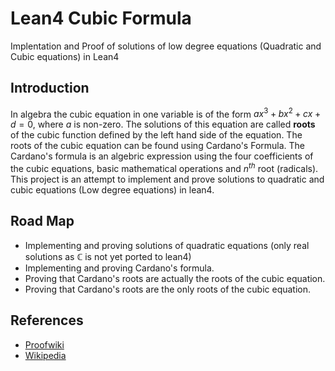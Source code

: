 # Lean4 Cubic Formula
Implentation and Proof of solutions of low degree equations (Quadratic and Cubic equations) in Lean4
## Introduction
In algebra the cubic equation in one variable is of the form $ax^3+bx^2+cx+d = 0$, where $a$ is non-zero. The solutions of this equation are called **roots** of the cubic function defined by the left hand side of the equation. The roots of the cubic equation can be found using Cardano's Formula. The Cardano's formula is an algebric expression using the four coefficients of the cubic equations, basic mathematical operations and $n^{th}$ root (radicals).  
This project is an attempt to implement and prove solutions to quadratic and cubic equations (Low degree equations) in lean4.

## Road Map
* Implementing and proving solutions of quadratic equations (only real solutions as $\mathbb{C}$ is not yet ported to lean4)
* Implementing and proving Cardano's formula.
* Proving that Cardano's roots are actually the roots of the cubic equation.
* Proving that Cardano's roots are the only roots of the cubic equation.

## References
* [Proofwiki](https://proofwiki.org/wiki/Cardano%27s_Formula)
* [Wikipedia](https://en.wikipedia.org/wiki/Cubic_equation)
